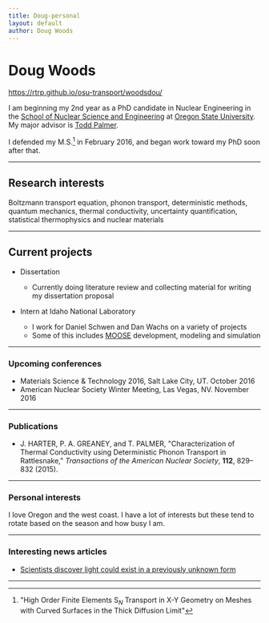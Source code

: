 ```yaml
---
title: Doug-personal
layout: default
author: Doug Woods
---
```

Doug Woods
================================

https://rtrp.github.io/osu-transport/woodsdou/

I am beginning my 2nd year as a PhD candidate in Nuclear Engineering in the [School of Nuclear Science and Engineering](https://ne.oregonstate.edu) at [Oregon State University](https://oregonstate.edu). My major advisor is [Todd Palmer](https://rtrp.github.io/osu-transport/palmerts/).

I defended my M.S.[^1] in February 2016, and began work toward my PhD soon after that.

***

## Research interests

Boltzmann transport equation, phonon transport, deterministic methods, quantum mechanics,
thermal conductivity, uncertainty quantification, statistical thermophysics and
nuclear materials

***

## Current projects

* Dissertation
  * Currently doing literature review and collecting material for writing my dissertation proposal


* Intern at Idaho National Laboratory
  * I work for Daniel Schwen and Dan Wachs on a variety of projects
  * Some of this includes [MOOSE](http://mooseframework.org) development, modeling and simulation

***

### Upcoming conferences
* Materials Science & Technology 2016, Salt Lake City, UT. October 2016
* American Nuclear Society Winter Meeting, Las Vegas, NV. November 2016

***

### Publications
* J. HARTER, P. A. GREANEY, and T. PALMER, "Characterization of Thermal Conductivity using Deterministic Phonon Transport in Rattlesnake," *Transactions of the American Nuclear Society*, **112**, 829–832 (2015).

***

### Personal interests
I love Oregon and the west coast. I have a lot of interests but these tend to rotate based on the season and how busy
I am.

***

### Interesting news articles
* [Scientists discover light could exist in a previously unknown form](http://phys.org/news/2016-08-scientists-previously-unknown.html)

***

[^1]: "High Order Finite Elements S$_N$ Transport in X-Y Geometry on Meshes with Curved Surfaces in the Thick Diffusion Limit"
